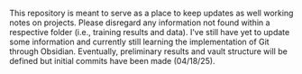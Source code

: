 This repository is meant to serve as a place to keep updates as well working notes on projects. Please disregard any information not found within a respective folder (i.e., training results and data). I've still have yet to update some information and currently still learning the implementation of Git through Obsidian. Eventually, preliminary results and vault structure will be defined but initial commits have been made (04/18/25).
